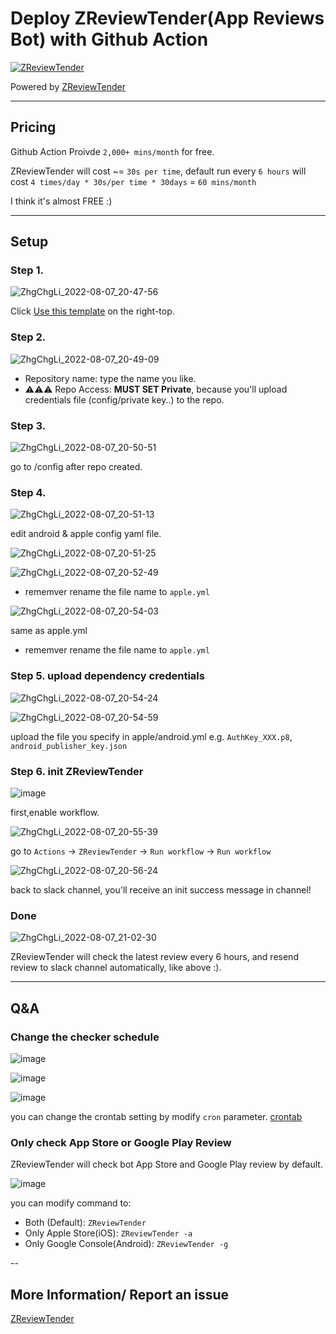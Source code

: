 # Deploy ZReviewTender(App Reviews Bot) with Github Action

[![ZReviewTender](https://user-images.githubusercontent.com/33706588/183300093-e4f2a671-fc3e-424b-bbf0-2cee7fa69914.jpg)](https://github.com/ZhgChgLi/ZReviewTender)


Powered by [ZReviewTender](https://github.com/ZhgChgLi/ZReviewTender)

---

## Pricing

Github Action Proivde `2,000+ mins/month` for free.

ZReviewTender will cost ~= `30s per time`, default run every `6 hours` will cost `4 times/day * 30s/per time * 30days` = `60 mins/month`

I think it's almost FREE :)

---

## Setup

### Step 1.
![ZhgChgLi_2022-08-07_20-47-56](https://user-images.githubusercontent.com/33706588/183291986-a7a563d1-f6d0-49df-9fd0-cf6313d33917.jpg)

Click [Use this template](https://github.com/ZhgChgLi/ZReviewTender-deploy-with-github-action/generate) on the right-top.

### Step 2.
![ZhgChgLi_2022-08-07_20-49-09](https://user-images.githubusercontent.com/33706588/183292060-e665c166-9389-44e7-85ba-94c8d4c3e684.jpg)

- Repository name: type the name you like.
- ⚠️⚠️⚠️ Repo Access: **MUST SET Private**, because you'll upload credentials file (config/private key..) to the repo.

### Step 3.
![ZhgChgLi_2022-08-07_20-50-51](https://user-images.githubusercontent.com/33706588/183292176-8ec9a3bf-5021-4077-a1f5-562649dac642.jpg)

go to /config after repo created.

### Step 4.

![ZhgChgLi_2022-08-07_20-51-13](https://user-images.githubusercontent.com/33706588/183292226-baad75e3-6e41-48c0-9cce-915fef46e49e.jpg)

edit android & apple config yaml file.

![ZhgChgLi_2022-08-07_20-51-25](https://user-images.githubusercontent.com/33706588/183292253-bb6446f5-d563-427a-9670-e6b32327feef.jpg)

![ZhgChgLi_2022-08-07_20-52-49](https://user-images.githubusercontent.com/33706588/183292261-dda5531d-2026-4ec2-8cc2-3ade968e3a9f.jpg)

* rememver rename the file name to `apple.yml`

![ZhgChgLi_2022-08-07_20-54-03](https://user-images.githubusercontent.com/33706588/183292265-8f6037bf-c3bc-4aa3-8a57-bb43fba0343f.jpg)

same as apple.yml

* rememver rename the file name to `apple.yml`

### Step 5. upload dependency credentials


![ZhgChgLi_2022-08-07_20-54-24](https://user-images.githubusercontent.com/33706588/183292354-36865474-a4d7-4377-8040-a8ba6d5a11ba.jpg)

![ZhgChgLi_2022-08-07_20-54-59](https://user-images.githubusercontent.com/33706588/183292364-e0c18816-8d7c-4572-b43f-4f265ddc25b1.jpg)

upload the file you specify in apple/android.yml e.g. `AuthKey_XXX.p8`, `android_publisher_key.json`

### Step 6. init ZReviewTender

![image](https://user-images.githubusercontent.com/33706588/183436880-8c2d9435-9997-4741-a4de-0da75759d022.png)

first,enable workflow.

![ZhgChgLi_2022-08-07_20-55-39](https://user-images.githubusercontent.com/33706588/183292458-838929e8-0449-4c1c-8c4f-513988a4b7b6.jpg)

go to `Actions` -> `ZReviewTender` -> `Run workflow` -> `Run workflow`

![ZhgChgLi_2022-08-07_20-56-24](https://user-images.githubusercontent.com/33706588/183292496-f67de687-6da8-40ff-ad0a-f49f349b7188.jpg)

back to slack channel, you'll receive an init success message in channel!

### Done

![ZhgChgLi_2022-08-07_21-02-30](https://user-images.githubusercontent.com/33706588/183292531-f7caa7bb-7337-4291-86bd-76c60a893c04.jpg)

ZReviewTender will check the latest review every 6 hours, and resend review to slack channel automatically, like above :).

---

## Q&A

### Change the checker schedule

![image](https://user-images.githubusercontent.com/33706588/183292653-a0de62a4-0cad-4684-92af-fb23b1b58c64.png)

![image](https://user-images.githubusercontent.com/33706588/183292673-36b3c50a-d663-4823-9ff5-075dce25a052.png)

![image](https://user-images.githubusercontent.com/33706588/183292704-285cb381-c4cc-4731-9707-9121a6fada60.png)

you can change the crontab setting by modify `cron` parameter. [crontab](https://crontab.guru/)

### Only check App Store or Google Play Review

ZReviewTender will check bot App Store and Google Play review by default.

![image](https://user-images.githubusercontent.com/33706588/183292851-724564e6-7ab3-4a59-a715-2dcfe3653444.png)

you can modify command to:

- Both (Default): `ZReviewTender`
- Only Apple Store(iOS): `ZReviewTender -a`
- Only Google Console(Android): `ZReviewTender -g`

--

## More Information/ Report an issue

[ZReviewTender](https://github.com/ZhgChgLi/ZReviewTender)

